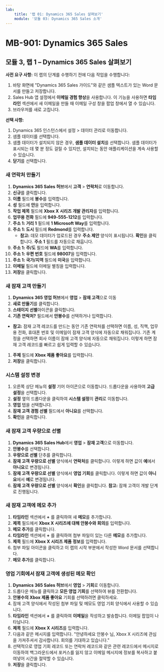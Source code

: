 ```yaml
---
lab:
    title: '랩 01: Dynamics 365 Sales 살펴보기'
    module: '모듈 03: Dynamics 365 Sales 소개'
---
```


# MB-901: Dynamics 365 Sales
## 모듈 3, 랩 1 – Dynamics 365 Sales 살펴보기

**사전 요구 사항:** 이 랩의 단계를 수행하기 전에 다음 작업을 수행합니다:

1. 바탕 화면에 "Dynamics 365 Sales 가이드"와 같은 샘플 텍스트가 있는 Word 문서를 만들고 저장합니다.
1. Sales Hub 앱 설정에서 **이메일 경험 향상**을 사용합니다. 이 기능을 사용하면 **타임라인** 섹션에서 새 이메일을 만들 때 이메일 구성 창을 팝업 창에서 열 수 있습니다.
1. 브라우저를 새로 고칩니다.

**선택 사항:**
 
1. Dynamics 365 인스턴스에서 설정 > 데이터 관리로 이동합니다.
1. 샘플 데이터를 선택합니다.
1. 샘플 데이터가 설치되지 않은 경우, **샘플 데이터 설치**를 선택합니다. 샘플 데이터가 표시되는 데 몇 분 정도 걸릴 수 있지만, 설치되는 동안 애플리케이션을 계속 사용할 수 있습니다.
1. **닫기**를 선택합니다.

### 새 연락처 만들기

1. **Dynamics 365 Sales 허브**에서 **고객** > **연락처**로 이동합니다.
1. **신규**를 클릭합니다.
1. **이름** 필드에 **봉수**를 입력합니다.
1. **성** 필드에 **안**을 입력합니다.
1. **작업 제목** 필드에 **Xbox X 시리즈 개발 관리자**를 입력합니다.
1. **업무용 전화** 필드에 **949-555-1212**를 입력합니다.
1. **주소 1: 거리 1** 필드에 **1 Microsoft Way**를 입력합니다.
1. **주소 1: 도시** 필드에 **Redmond**를 입력합니다.
    - **참고:** 데모 데이터가 업로드된 경우 **주소 제안** 양식이 표시됩니다. **확인**을 클릭합니다. **주소 1** 필드를 자동으로 채웁니다. 
1. **주소 1: 주/도** 필드에 **WA**를 입력합니다.
1. **주소 1: 우편 번호** 필드에 **98007**을 입력합니다.
1. **주소 1: 국가/지역** 필드에 **미국**을 입력합니다.
1. **이메일** 필드에 이메일 별칭을 입력합니다.
1. **저장**을 클릭합니다.

### 새 잠재 고객 만들기

1. **Dynamics 365 영업 허브**에서 **영업** > **잠재 고객**으로 이동
1.  **새로 만들기**를 클릭합니다.
1. **스테이지 선별**아이콘을 클릭합니다.
1. **기존 연락처?**  필드에서 **안봉수**를 선택하거나 입력합니다.
- **참고:** 잠재 고객 레코드를 만드는 동안 기존 연락처를 선택하면 이름, 성, 직책, 업무용 전화, 휴대폰 번호 및 이메일이 잠재 고객 양식에 자동으로 채워집니다. 기존 계정을 선택하면 회사 이름이 잠재 고객 양식에 자동으로 채워집니다. 이렇게 하면 잠재 고객 레코드를 빠르고 쉽게 입력할 수 있습니다.
1. **주제** 필드에 **Xbox 제품 좋아요**를 입력합니다.
1. **저장**을 클릭합니다.

### 시스템 설정 변경

1. 오른쪽 상단 메뉴의 **설정** 기어 아이콘으로 이동합니다. 드롭다운을 사용하여 **고급 설정**을 선택합니다.
1. **설정** 옆의 드롭다운을 클릭하여 **시스템 설정**의 **관리**로 이동합니다.
1. **영업** 탭을 선택합니다.
1. **잠재 고객 경험 선별** 필드에서 **아니요**를 선택합니다.
1. **확인**을 클릭합니다.

### 새 잠재 고객 우량으로 선별

1. **Dynamics 365 Sales Hub**에서 **영업** > **잠재 고객**으로 이동합니다.
1. **안봉수**를 선택합니다.
1. **우량으로 선별** 단추를 클릭합니다.
1. **잠재 고객 우량으로 선별** 양식에서 **연락처**를 클릭합니다. 이렇게 하면 값이 **예**에서 **아니요**로 변경됩니다.
1. **잠재 고객 우량으로 선별** 양식에서 **영업 기회**를 클릭합니다. 이렇게 하면 값이 **아니요**에서 **예**로 변경됩니다.
1. **잠재 고객 우량으로 선별** 양식에서 **확인**을 클릭합니다. 
**참고:** 잠재 고객이 개발 단계로 진행됩니다.

### 새 잠재 고객에 메모 추가

1. **타임라인** 섹션에서 **+** 를 클릭하여 새 **메모**를 추가합니다.
1. **제목** 필드에서 **Xbox X 시리즈에 대해 안봉수와 회의**를 입력합니다.
1. **메모 추가**를 클릭합니다.
1. **타임라인** 섹션에서 **+** 를 클릭하여 첨부 파일이 있는 다른 **메모**를 추가합니다.
1. **제목** 필드에 **Xbox X 시리즈 제품 정보**를 입력합니다.
1. 첨부 파일 아이콘을 클릭하고 이 랩의 시작 부분에서 작성한 Word 문서를 선택합니다.
1. **메모 추가**를 클릭합니다.

### 영업 기회에서 잠재 고객에 생성된 메모 확인

1. **Dynamics 365 Sales 허브**에서 **영업** > **기회**로 이동합니다.
1. 드롭다운 메뉴를 클릭하고 **모든 영업 기회**를 선택하여 뷰를 전환합니다.
1. **안봉수의 Xbox 제품 좋아요** 기회를 선택하려면 클릭하세요.
1. 잠재 고객 양식에서 작성된 첨부 파일 및 메모도 영업 기회 양식에서 사용할 수 있습니다. 
1. **타임라인** 섹션에서 **+** 를 클릭하여 **이메일**을 작성하고 발송합니다. 이메일 팝업이 나타납니다.
1. **제목** 필드에 **Xbox X 시리즈**를 입력합니다.
1. 다음과 같은 메시지를 입력합니다. "안녕하세요 안봉수 님, Xbox X 시리즈에 관심을 가져주셔서 감사합니다. 회의를 기대하고 있습니다." 
1. 선택적으로 영업 기회 레코드 또는 연락처 레코드와 같은 관련 레코드에서 메시지로 이동하여 백그라운드에서 포커스를 잃지 않고 이메일 메시지에 정보를 복사하고 붙여넣어 시간을 절약할 수 있습니다.
1. **저장**을 클릭합니다.




